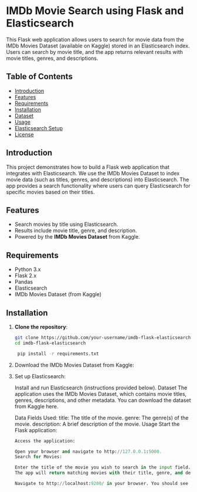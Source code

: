 # IMDb Movie Search using Flask and Elasticsearch

This Flask web application allows users to search for movie data from the IMDb Movies Dataset (available on Kaggle) stored in an Elasticsearch index. Users can search by movie title, and the app returns relevant results with movie titles, genres, and descriptions.

## Table of Contents
- [Introduction](#introduction)
- [Features](#features)
- [Requirements](#requirements)
- [Installation](#installation)
- [Dataset](#dataset)
- [Usage](#usage)
- [Elasticsearch Setup](#elasticsearch-setup)
- [License](#license)

## Introduction
This project demonstrates how to build a Flask web application that integrates with Elasticsearch. We use the IMDb Movies Dataset to index movie data (such as titles, genres, and descriptions) into Elasticsearch. The app provides a search functionality where users can query Elasticsearch for specific movies based on their titles.

## Features
- Search movies by title using Elasticsearch.
- Results include movie title, genre, and description.
- Powered by the **IMDb Movies Dataset** from Kaggle.

## Requirements
- Python 3.x
- Flask 2.x
- Pandas
- Elasticsearch
- IMDb Movies Dataset (from Kaggle)

## Installation
1. **Clone the repository**:
   ```bash
   git clone https://github.com/your-username/imdb-flask-elasticsearch.git
   cd imdb-flask-elasticsearch

    pip install -r requirements.txt

2. Download the IMDb Movies Dataset from Kaggle:

3. Set up Elasticsearch:

    Install and run Elasticsearch (instructions provided below).
    Dataset
    The application uses the IMDb Movies Dataset, which contains movie titles, genres, descriptions, and other metadata. You can download the dataset from Kaggle here.

    Data Fields Used:
    title: The title of the movie.
    genre: The genre(s) of the movie.
    description: A brief description of the movie.
    Usage
    Start the Flask application:

    ```python app.py
    Access the application:

    Open your browser and navigate to http://127.0.0.1:5000.
    Search for Movies:

    Enter the title of the movie you wish to search in the input field.
    The app will return matching movies with their title, genre, and description.

    Navigate to http://localhost:9200/ in your browser. You should see the Elasticsearch information.